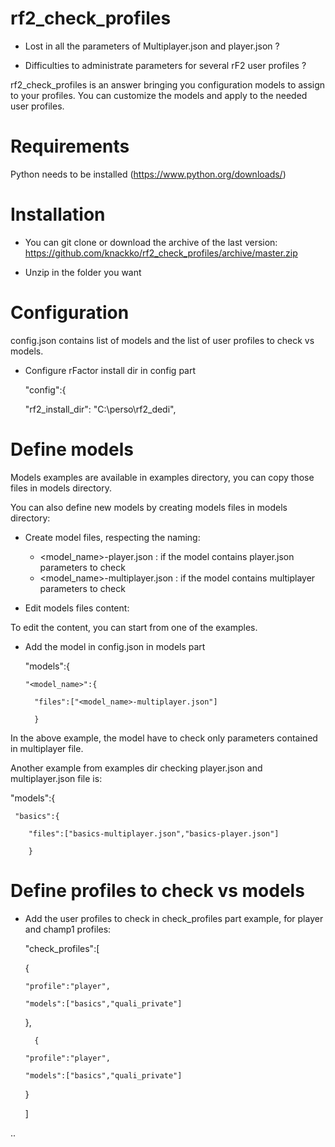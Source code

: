 # rf2_check_profiles

* Lost in all the parameters of Multiplayer.json and player.json ? 

* Difficulties to administrate parameters for several rF2 user profiles ?

rf2_check_profiles is an answer bringing you configuration models to assign to your profiles. You can customize the models and apply to the needed user profiles.

# Requirements

Python needs to be installed (https://www.python.org/downloads/)

# Installation

* You can git clone or download the archive of the last version: https://github.com/knackko/rf2_check_profiles/archive/master.zip

* Unzip in the folder you want

# Configuration
config.json contains list of models and the list of user profiles to check vs models.

* Configure rFactor install dir in config part

  "config":{
  
    "rf2_install_dir": "C:\\perso\\rf2_dedi",

# Define models

Models examples are available in examples directory, you can copy those files in models directory.

You can also define new models by creating models files in models directory:

* Create model files, respecting the naming:
  - <model_name>-player.json : if the model contains player.json parameters to check
  - <model_name>-multiplayer.json : if the model contains multiplayer parameters to check

* Edit models files content:

To edit the content, you can start from one of the examples.

* Add the model in config.json in models part

  "models":{
  
      "<model_name>":{
      
        "files":["<model_name>-multiplayer.json"]
        
        }
        

In the above example, the model have to check only parameters contained in multiplayer file.

Another example from examples dir checking player.json and multiplayer.json file is:

  "models":{
  
     "basics":{
     
        "files":["basics-multiplayer.json","basics-player.json"]
        
        }

# Define profiles to check vs models

* Add the user profiles to check in check_profiles part
example, for player and champ1 profiles:

  "check_profiles":[
  
    {
    
      "profile":"player",
      
      "models":["basics","quali_private"]
      
    },
    
        {
        
      "profile":"player",
      
      "models":["basics","quali_private"]
      
    }
    
  ]

..
